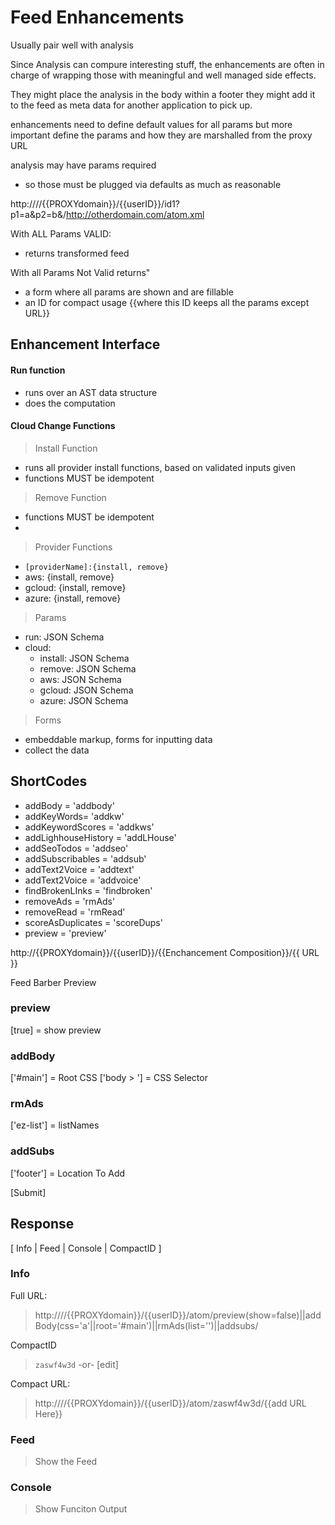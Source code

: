 # Feed Enhancements

Usually pair well with analysis

Since Analysis can compure interesting stuff, the enhancements are often in
charge of wrapping those with meaningful and well managed side effects.

They might place the analysis in the body within a footer they might add it to
the feed as meta data for another application to pick up.

enhancements need to define default values for all params but more important
define the params and how they are marshalled from the proxy URL

analysis may have params required

- so those must be plugged via defaults as much as reasonable

http:////{{PROXYdomain}}/{{userID}}/id1?p1=a&p2=b&/http://otherdomain.com/atom.xml

With ALL Params VALID:

- returns transformed feed

With all Params Not Valid returns"

- a form where all params are shown and are fillable
- an ID for compact usage {{where this ID keeps all the params except URL}}

## Enhancement Interface

#### Run function

- runs over an AST data structure
- does the computation

#### Cloud Change Functions

> Install Function

- runs all provider install functions, based on validated inputs given
- functions MUST be idempotent

> Remove Function

- functions MUST be idempotent
-

> Provider Functions

- `[providerName]:{install, remove}`
- aws: {install, remove}
- gcloud: {install, remove}
- azure: {install, remove}

> Params

- run: JSON Schema
- cloud:
  - install: JSON Schema
  - remove: JSON Schema
  - aws: JSON Schema
  - gcloud: JSON Schema
  - azure: JSON Schema

> Forms

- embeddable markup, forms for inputting data
- collect the data

## ShortCodes

- addBody = 'addbody'
- addKeyWords= 'addkw'
- addKeywordScores = 'addkws'
- addLighhouseHistory = 'addLHouse'
- addSeoTodos = 'addseo'
- addSubscribables = 'addsub'
- addText2Voice = 'addtext'
- addText2Voice = 'addvoice'
- findBrokenLInks = 'findbroken'
- removeAds = 'rmAds'
- removeRead = 'rmRead'
- scoreAsDuplicates = 'scoreDups'
- preview = 'preview'

http://{{PROXYdomain}}/{{userID}}/{{Enchancement Composition}}/{{ URL }}

Feed Barber Preview

### preview

[true] = show preview

### addBody

['#main'] = Root CSS ['body > '] = CSS Selector

### rmAds

['ez-list'] = listNames

### addSubs

['footer'] = Location To Add

[Submit]

## Response

[ Info | Feed | Console | CompactID ]

### Info

Full URL:

> http:////{{PROXYdomain}}/{{userID}}/atom/preview(show=false)||addBody(css='a'||root='#main')||rmAds(list='')||addsubs/

CompactID

> `zaswf4w3d` -or- [edit]

Compact URL:

> http:////{{PROXYdomain}}/{{userID}}/atom/zaswf4w3d/{{add URL Here}}

### Feed

> Show the Feed

### Console

> Show Funciton Output
